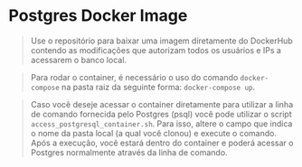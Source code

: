 # Postgres Docker Image

> Use o repositório para baixar uma imagem diretamente do DockerHub contendo as modificações que autorizam todos os usuários e IPs a acessarem o banco local.

> Para rodar o container, é necessário o uso do comando `docker-compose` na pasta raiz da seguinte forma: `docker-compose up`.

> Caso você deseje acessar o container diretamente para utilizar a linha de comando fornecida pelo Postgres (psql) você pode utilizar o script `access_postgresql_container.sh`. Para isso, altere o campo que indica o nome da pasta local (a qual você clonou) e execute o comando. Após a execução, você estará dentro do container e poderá acessar o Postgres normalmente através da linha de comando.